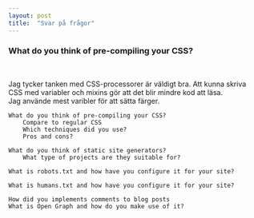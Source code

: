 ```yaml
---
layout: post
title:  "Svar på frågor"
---
```


<h3>What do you think of pre-compiling your CSS?</h3> <br>

Jag tycker tanken med CSS-processorer är väldigt bra. Att kunna skriva CSS med variabler och mixins gör
att det blir mindre kod att läsa. <br>
Jag använde mest varibler för att sätta färger.



    What do you think of pre-compiling your CSS?
        Compare to regular CSS
        Which techniques did you use?
        Pros and cons?

    What do you think of static site generators?
        What type of projects are they suitable for?

    What is robots.txt and how have you configure it for your site?

    What is humans.txt and how have you configure it for your site?

    How did you implements comments to blog posts
    What is Open Graph and how do you make use of it?
